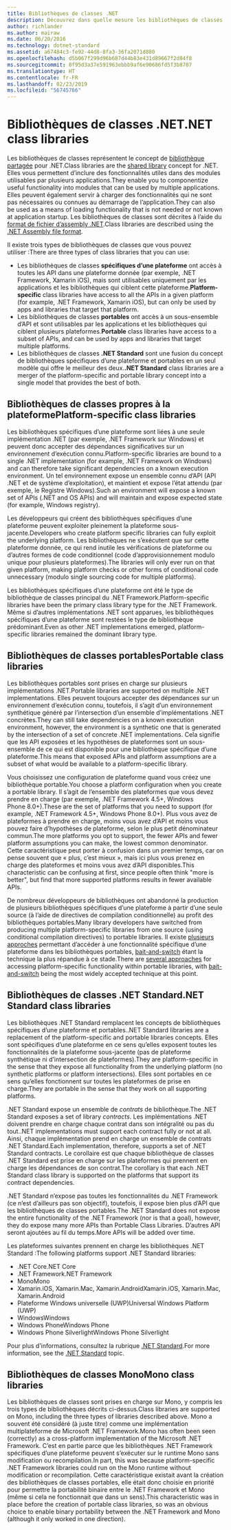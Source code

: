 ```yaml
---
title: Bibliothèques de classes .NET
description: Découvrez dans quelle mesure les bibliothèques de classes .NET vous permettent de grouper des fonctionnalités utiles en modules utilisables par plusieurs applications.
author: richlander
ms.author: mairaw
ms.date: 06/20/2016
ms.technology: dotnet-standard
ms.assetid: a67484c3-fe92-44d8-8fa3-36fa2071d880
ms.openlocfilehash: d5b067f299d96b687d44b83e431d89667f2d84f8
ms.sourcegitcommit: 8f95d3a37e591963ebbb9af6e90686fd5f3b8707
ms.translationtype: HT
ms.contentlocale: fr-FR
ms.lasthandoff: 02/23/2019
ms.locfileid: "56745766"
---
```

# <a name="net-class-libraries"></a><span data-ttu-id="e0844-103">Bibliothèques de classes .NET</span><span class="sxs-lookup"><span data-stu-id="e0844-103">.NET class libraries</span></span>

<span data-ttu-id="e0844-104">Les bibliothèques de classes représentent le concept de [bibliothèque partagée](https://en.wikipedia.org/wiki/Library_%28computing%29#Shared_libraries) pour .NET.</span><span class="sxs-lookup"><span data-stu-id="e0844-104">Class libraries are the [shared library](https://en.wikipedia.org/wiki/Library_%28computing%29#Shared_libraries) concept for .NET.</span></span> <span data-ttu-id="e0844-105">Elles vous permettent d’inclure des fonctionnalités utiles dans des modules utilisables par plusieurs applications.</span><span class="sxs-lookup"><span data-stu-id="e0844-105">They enable you to componentize useful functionality into modules that can be used by multiple applications.</span></span> <span data-ttu-id="e0844-106">Elles peuvent également servir à charger des fonctionnalités qui ne sont pas nécessaires ou connues au démarrage de l’application.</span><span class="sxs-lookup"><span data-stu-id="e0844-106">They can also be used as a means of loading functionality that is not needed or not known at application startup.</span></span> <span data-ttu-id="e0844-107">Les bibliothèques de classes sont décrites à l’aide du [format de fichier d’assembly .NET](assembly/file-format.md).</span><span class="sxs-lookup"><span data-stu-id="e0844-107">Class libraries are described using the [.NET Assembly file format](assembly/file-format.md).</span></span>

<span data-ttu-id="e0844-108">Il existe trois types de bibliothèques de classes que vous pouvez utiliser :</span><span class="sxs-lookup"><span data-stu-id="e0844-108">There are three types of class libraries that you can use:</span></span>

*   <span data-ttu-id="e0844-109">Les bibliothèques de classes **spécifiques d’une plateforme** ont accès à toutes les API dans une plateforme donnée (par exemple, .NET Framework, Xamarin iOS), mais sont utilisables uniquement par les applications et les bibliothèques qui ciblent cette plateforme.</span><span class="sxs-lookup"><span data-stu-id="e0844-109">**Platform-specific** class libraries have access to all the APIs in a given platform (for example, .NET Framework, Xamarin iOS), but can only be used by apps and libraries that target that platform.</span></span>
*   <span data-ttu-id="e0844-110">Les bibliothèques de classes **portables** ont accès à un sous-ensemble d’API et sont utilisables par les applications et les bibliothèques qui ciblent plusieurs plateformes.</span><span class="sxs-lookup"><span data-stu-id="e0844-110">**Portable** class libraries have access to a subset of APIs, and can be used by apps and libraries that target multiple platforms.</span></span>
*   <span data-ttu-id="e0844-111">Les bibliothèques de classes **.NET Standard** sont une fusion du concept de bibliothèques spécifiques d’une plateforme et portables en un seul modèle qui offre le meilleur des deux.</span><span class="sxs-lookup"><span data-stu-id="e0844-111">**.NET Standard** class libraries are a merger of the platform-specific and portable library concept into a single model that provides the best of both.</span></span>

## <a name="platform-specific-class-libraries"></a><span data-ttu-id="e0844-112">Bibliothèques de classes propres à la plateforme</span><span class="sxs-lookup"><span data-stu-id="e0844-112">Platform-specific class libraries</span></span>

<span data-ttu-id="e0844-113">Les bibliothèques spécifiques d’une plateforme sont liées à une seule implémentation .NET (par exemple, .NET Framework sur Windows) et peuvent donc accepter des dépendances significatives sur un environnement d’exécution connu.</span><span class="sxs-lookup"><span data-stu-id="e0844-113">Platform-specific libraries are bound to a single .NET implementation (for example, .NET Framework on Windows) and can therefore take significant dependencies on a known execution environment.</span></span> <span data-ttu-id="e0844-114">Un tel environnement expose un ensemble connu d’API (API .NET et de système d’exploitation), et maintient et expose l’état attendu (par exemple, le Registre Windows).</span><span class="sxs-lookup"><span data-stu-id="e0844-114">Such an environment will expose a known set of APIs (.NET and OS APIs) and will maintain and expose expected state (for example, Windows registry).</span></span>

<span data-ttu-id="e0844-115">Les développeurs qui créent des bibliothèques spécifiques d’une plateforme peuvent exploiter pleinement la plateforme sous-jacente.</span><span class="sxs-lookup"><span data-stu-id="e0844-115">Developers who create platform specific libraries can fully exploit the underlying platform.</span></span> <span data-ttu-id="e0844-116">Les bibliothèques ne s’exécutent que sur cette plateforme donnée, ce qui rend inutile les vérifications de plateforme ou d’autres formes de code conditionnel (code d’approvisionnement modulo unique pour plusieurs plateformes).</span><span class="sxs-lookup"><span data-stu-id="e0844-116">The libraries will only ever run on that given platform, making platform checks or other forms of conditional code unnecessary (modulo single sourcing code for multiple platforms).</span></span>

<span data-ttu-id="e0844-117">Les bibliothèques spécifiques d’une plateforme ont été le type de bibliothèque de classes principal du .NET Framework.</span><span class="sxs-lookup"><span data-stu-id="e0844-117">Platform-specific libraries have been the primary class library type for the .NET Framework.</span></span> <span data-ttu-id="e0844-118">Même si d’autres implémentations .NET sont apparues, les bibliothèques spécifiques d’une plateforme sont restées le type de bibliothèque prédominant.</span><span class="sxs-lookup"><span data-stu-id="e0844-118">Even as other .NET implementations emerged, platform-specific libraries remained the dominant library type.</span></span>

## <a name="portable-class-libraries"></a><span data-ttu-id="e0844-119">Bibliothèques de classes portables</span><span class="sxs-lookup"><span data-stu-id="e0844-119">Portable class libraries</span></span>

<span data-ttu-id="e0844-120">Les bibliothèques portables sont prises en charge sur plusieurs implémentations .NET.</span><span class="sxs-lookup"><span data-stu-id="e0844-120">Portable libraries are supported on multiple .NET implementations.</span></span> <span data-ttu-id="e0844-121">Elles peuvent toujours accepter des dépendances sur un environnement d’exécution connu, toutefois, il s’agit d’un environnement synthétique généré par l’intersection d’un ensemble d’implémentations .NET concrètes.</span><span class="sxs-lookup"><span data-stu-id="e0844-121">They can still take dependencies on a known execution environment, however, the environment is a synthetic one that is generated by the intersection of a set of concrete .NET implementations.</span></span> <span data-ttu-id="e0844-122">Cela signifie que les API exposées et les hypothèses de plateformes sont un sous-ensemble de ce qui est disponible pour une bibliothèque spécifique d’une plateforme.</span><span class="sxs-lookup"><span data-stu-id="e0844-122">This means that exposed APIs and platform assumptions are a subset of what would be available to a platform-specific library.</span></span>

<span data-ttu-id="e0844-123">Vous choisissez une configuration de plateforme quand vous créez une bibliothèque portable.</span><span class="sxs-lookup"><span data-stu-id="e0844-123">You choose a platform configuration when you create a portable library.</span></span> <span data-ttu-id="e0844-124">Il s’agit de l’ensemble des plateformes que vous devez prendre en charge (par exemple, .NET Framework 4.5+, Windows Phone 8.0+).</span><span class="sxs-lookup"><span data-stu-id="e0844-124">These are the set of platforms that you need to support (for example, .NET Framework 4.5+, Windows Phone 8.0+).</span></span> <span data-ttu-id="e0844-125">Plus vous avez de plateformes à prendre en charge, moins vous avez d’API et moins vous pouvez faire d’hypothèses de plateforme, selon le plus petit dénominateur commun.</span><span class="sxs-lookup"><span data-stu-id="e0844-125">The more platforms you opt to support, the fewer APIs and fewer platform assumptions you can make, the lowest common denominator.</span></span> <span data-ttu-id="e0844-126">Cette caractéristique peut porter à confusion dans un premier temps, car on pense souvent que « plus, c’est mieux », mais ici plus vous prenez en charge des plateformes et moins vous avez d’API disponibles.</span><span class="sxs-lookup"><span data-stu-id="e0844-126">This characteristic can be confusing at first, since people often think "more is better", but find that more supported platforms results in fewer available APIs.</span></span>

<span data-ttu-id="e0844-127">De nombreux développeurs de bibliothèques ont abandonné la production de plusieurs bibliothèques spécifiques d’une plateforme à partir d’une seule source (à l’aide de directives de compilation conditionnelle) au profit des bibliothèques portables.</span><span class="sxs-lookup"><span data-stu-id="e0844-127">Many library developers have switched from producing multiple platform-specific libraries from one source (using conditional compilation directives) to portable libraries.</span></span> <span data-ttu-id="e0844-128">Il existe [plusieurs approches](https://blog.stephencleary.com/2012/11/portable-class-library-enlightenment.html) permettant d’accéder à une fonctionnalité spécifique d’une plateforme dans les bibliothèques portables, [bait-and-switch](https://log.paulbetts.org/the-bait-and-switch-pcl-trick/) étant la technique la plus répandue à ce stade.</span><span class="sxs-lookup"><span data-stu-id="e0844-128">There are [several approaches](https://blog.stephencleary.com/2012/11/portable-class-library-enlightenment.html) for accessing platform-specific functionality within portable libraries, with [bait-and-switch](https://log.paulbetts.org/the-bait-and-switch-pcl-trick/) being the most widely accepted technique at this point.</span></span>

## <a name="net-standard-class-libraries"></a><span data-ttu-id="e0844-129">Bibliothèques de classes .NET Standard</span><span class="sxs-lookup"><span data-stu-id="e0844-129">.NET Standard class libraries</span></span>

<span data-ttu-id="e0844-130">Les bibliothèques .NET Standard remplacent les concepts de bibliothèques spécifiques d’une plateforme et portables.</span><span class="sxs-lookup"><span data-stu-id="e0844-130">.NET Standard libraries are a replacement of the platform-specific and portable libraries concepts.</span></span> <span data-ttu-id="e0844-131">Elles sont spécifiques d’une plateforme en ce sens qu’elles exposent toutes les fonctionnalités de la plateforme sous-jacente (pas de plateforme synthétique ni d’intersection de plateformes).</span><span class="sxs-lookup"><span data-stu-id="e0844-131">They are platform-specific in the sense that they expose all functionality from the underlying platform (no synthetic platforms or platform intersections).</span></span> <span data-ttu-id="e0844-132">Elles sont portables en ce sens qu’elles fonctionnent sur toutes les plateformes de prise en charge.</span><span class="sxs-lookup"><span data-stu-id="e0844-132">They are portable in the sense that they work on all supporting platforms.</span></span>

<span data-ttu-id="e0844-133">.NET Standard expose un ensemble de _contrats_ de bibliothèque.</span><span class="sxs-lookup"><span data-stu-id="e0844-133">The .NET Standard exposes a set of library _contracts_.</span></span> <span data-ttu-id="e0844-134">Les implémentations .NET doivent prendre en charge chaque contrat dans son intégralité ou pas du tout.</span><span class="sxs-lookup"><span data-stu-id="e0844-134">.NET implementations must support each contract fully or not at all.</span></span> <span data-ttu-id="e0844-135">Ainsi, chaque implémentation prend en charge un ensemble de contrats .NET Standard.</span><span class="sxs-lookup"><span data-stu-id="e0844-135">Each implementation, therefore, supports a set of .NET Standard contracts.</span></span> <span data-ttu-id="e0844-136">Le corollaire est que chaque bibliothèque de classes .NET Standard est prise en charge sur les plateformes qui prennent en charge les dépendances de son contrat.</span><span class="sxs-lookup"><span data-stu-id="e0844-136">The corollary is that each .NET Standard class library is supported on the platforms that support its contract dependencies.</span></span>

<span data-ttu-id="e0844-137">.NET Standard n’expose pas toutes les fonctionnalités du .NET Framework (ce n’est d’ailleurs pas son objectif), toutefois, il expose bien plus d’API que les bibliothèques de classes portables.</span><span class="sxs-lookup"><span data-stu-id="e0844-137">The .NET Standard does not expose the entire functionality of the .NET Framework (nor is that a goal), however, they do expose many more APIs than Portable Class Libraries.</span></span> <span data-ttu-id="e0844-138">D’autres API seront ajoutées au fil du temps.</span><span class="sxs-lookup"><span data-stu-id="e0844-138">More APIs will be added over time.</span></span>

<span data-ttu-id="e0844-139">Les plateformes suivantes prennent en charge les bibliothèques .NET Standard :</span><span class="sxs-lookup"><span data-stu-id="e0844-139">The following platforms support .NET Standard libraries:</span></span>

* <span data-ttu-id="e0844-140">.NET Core</span><span class="sxs-lookup"><span data-stu-id="e0844-140">.NET Core</span></span>
* <span data-ttu-id="e0844-141">.NET Framework</span><span class="sxs-lookup"><span data-stu-id="e0844-141">.NET Framework</span></span>
* <span data-ttu-id="e0844-142">Mono</span><span class="sxs-lookup"><span data-stu-id="e0844-142">Mono</span></span>
* <span data-ttu-id="e0844-143">Xamarin.iOS, Xamarin.Mac, Xamarin.Android</span><span class="sxs-lookup"><span data-stu-id="e0844-143">Xamarin.iOS, Xamarin.Mac, Xamarin.Android</span></span>
* <span data-ttu-id="e0844-144">Plateforme Windows universelle (UWP)</span><span class="sxs-lookup"><span data-stu-id="e0844-144">Universal Windows Platform (UWP)</span></span>
* <span data-ttu-id="e0844-145">Windows</span><span class="sxs-lookup"><span data-stu-id="e0844-145">Windows</span></span>
* <span data-ttu-id="e0844-146">Windows Phone</span><span class="sxs-lookup"><span data-stu-id="e0844-146">Windows Phone</span></span>
* <span data-ttu-id="e0844-147">Windows Phone Silverlight</span><span class="sxs-lookup"><span data-stu-id="e0844-147">Windows Phone Silverlight</span></span>

<span data-ttu-id="e0844-148">Pour plus d’informations, consultez la rubrique [.NET Standard](net-standard.md).</span><span class="sxs-lookup"><span data-stu-id="e0844-148">For more information, see the [.NET Standard](net-standard.md) topic.</span></span>

## <a name="mono-class-libraries"></a><span data-ttu-id="e0844-149">Bibliothèques de classes Mono</span><span class="sxs-lookup"><span data-stu-id="e0844-149">Mono class libraries</span></span>

<span data-ttu-id="e0844-150">Les bibliothèques de classes sont prises en charge sur Mono, y compris les trois types de bibliothèques décrits ci-dessus.</span><span class="sxs-lookup"><span data-stu-id="e0844-150">Class libraries are supported on Mono, including the three types of libraries described above.</span></span> <span data-ttu-id="e0844-151">Mono a souvent été considéré (à juste titre) comme une implémentation multiplateforme de Microsoft .NET Framework.</span><span class="sxs-lookup"><span data-stu-id="e0844-151">Mono has often been seen (correctly) as a cross-platform implementation of the Microsoft .NET Framework.</span></span> <span data-ttu-id="e0844-152">C’est en partie parce que les bibliothèques .NET Framework spécifiques d’une plateforme peuvent s’exécuter sur le runtime Mono sans modification ou recompilation.</span><span class="sxs-lookup"><span data-stu-id="e0844-152">In part, this was because platform-specific .NET Framework libraries could run on the Mono runtime without modification or recompilation.</span></span> <span data-ttu-id="e0844-153">Cette caractéristique existait avant la création des bibliothèques de classes portables, elle était donc choisie en priorité pour permettre la portabilité binaire entre le .NET Framework et Mono (même si cela ne fonctionnait que dans un sens).</span><span class="sxs-lookup"><span data-stu-id="e0844-153">This characteristic was in place before the creation of portable class libraries, so was an obvious choice to enable binary portability between the .NET Framework and Mono (although it only worked in one direction).</span></span>
